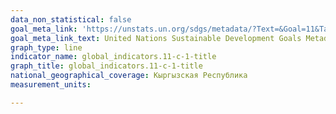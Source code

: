 ```yaml
---
data_non_statistical: false
goal_meta_link: 'https://unstats.un.org/sdgs/metadata/?Text=&Goal=11&Target= '
goal_meta_link_text: United Nations Sustainable Development Goals Metadata (PDF 4.0 MB)
graph_type: line
indicator_name: global_indicators.11-c-1-title
graph_title: global_indicators.11-c-1-title
national_geographical_coverage: Кыргызская Республика
measurement_units:

---
```

